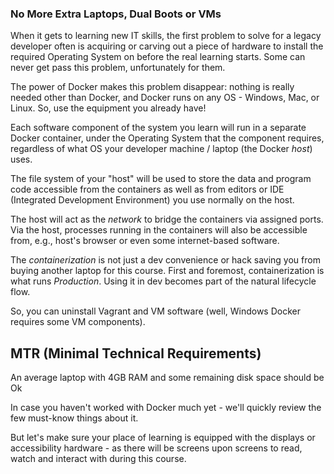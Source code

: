### No More Extra Laptops, Dual Boots or VMs 

When it gets to learning new IT skills, the first problem to solve for a legacy developer often is acquiring or carving out a piece of hardware to install the required Operating System on before the real learning starts. Some can never get pass this problem, unfortunately for them.

The power of Docker makes this problem disappear: nothing is really needed other than Docker, and Docker runs on any OS - Windows, Mac, or Linux. So, use the equipment you already have!

Each software component of the system you learn will run in a separate Docker container, under the Operating System that the component requires, regardless of what OS your developer machine / laptop (the Docker *host*) uses.

The file system of your "host" will be used to store the data and program code accessible from the containers as well as from editors or IDE (Integrated Development Environment) you use normally on the host. 

The host will act as the *network* to bridge the containers via assigned ports. Via the host, processes running in the containers will also be accessible from, e.g., host's browser or even some internet-based software.

The *containerization* is not just a dev convenience or hack saving you from buying another laptop for this course. First and foremost, containerization is what runs *Production*. Using it in dev becomes part of the natural lifecycle flow.

So, you can uninstall Vagrant and VM software (well, Windows Docker requires some VM components).

## MTR (Minimal Technical Requirements)

An average laptop with 4GB RAM and some remaining disk space should be Ok


In case you haven't worked with Docker much yet - we'll quickly review the few must-know things about it. 

But let's make sure your place of learning is equipped with the displays or accessibility hardware - as there will be screens upon screens to read, watch and interact with during this course.  